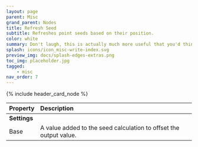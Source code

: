 ```yaml
---
layout: page
parent: Misc
grand_parent: Nodes
title: Refresh Seed
subtitle: Refreshes point seeds based on their position.
color: white
summary: Don't laugh, this is actually much more useful that you'd think.
splash: icons/icon_misc-write-index.svg
preview_img: docs/splash-edges-extras.png
toc_img: placeholder.jpg
tagged: 
    - misc
nav_order: 7
---
```


{% include header_card_node %}

| Property       | Description          |
|:-------------|:------------------|
|**Settings**||
| Base           | A value added to the seed calculation to offset the output value.  |
